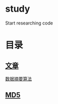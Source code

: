 # study
 Start researching code

# 目录

## [文章](./Articles)
[数据摘要算法](./Articles/数据摘要算法)

## [MD5](./MD5)


